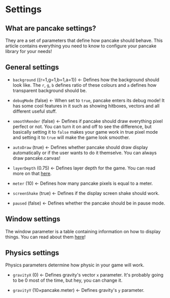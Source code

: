 # Settings

## What are pancake settings?

They are a set of parameters that define how pancake should behave. This article contains everything you need to know to configure your pancake library for your needs!

## General settings

* `background` ({r=1,g=1,b=1,a=1}) <- Defines how the background should look like. The `r`, `g`, `b` defines ratio of these colours and `a` defines how transparent background should be.

* `debugMode` (false) <- When set to `true`, pancake enters its debug mode! It has some cool features in it such as showing hitboxes, vectors and all different useful stuff.

* `smoothRender` (false) <- Defines if pancake should draw everything pixel perfect or not. You can turn it on and off to see the difference, but basically setting it to `false` makes your game work in true pixel mode and setting it to `true` will make the game look smoother.

* `autoDraw` (true) <- Defines whether pancake should draw display automatically or if the user wants to do it themselve. You can always draw pancake.canvas!

* `layerDepth` (0.75) <- Defines layer depth for the game. You can read more on that [here](http://mightypancake.games/#/documentation/topics/layers).

* `meter` (10) <- Defines how many pancake pixels is equal to a meter.

* `screenShake` (true) <- Defines if the display screen shake should work.

* `paused` (false) <- Defines whether the pancake should be in pause mode.

## Window settings

The window parameter is a table containing information on how to display things. You can read about them [here](http://mightypancake.games/#/documentation/topics/pancake_canvas?id=attributes)!
## Physics settings

Physics parameters determine how physic in your game will work.

* `gravityX` (0) <- Defines gravity's vector `x` parameter. It's probably going to be 0 most of the time, but hey, you can change it.

* `gravityY` (10×pancake.meter) <- Defines gravity's `y` parameter.
